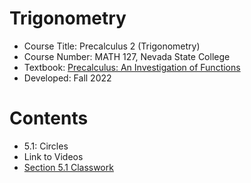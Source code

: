 <div id="top"></div>

# Trigonometry
 - Course Title: Precalculus 2 (Trigonometry)
 - Course Number: MATH 127, Nevada State College
 - Textbook: [Precalculus: An Investigation of Functions](https://www.opentextbookstore.com/precalc/)
 - Developed: Fall 2022

# Contents
 - 5.1: Circles
  - Link to Videos
  - [Section 5.1 Classwork](https://github.com/AaronWongNSC/Trigonometry/blob/main/5.1-Classwork.pdf)